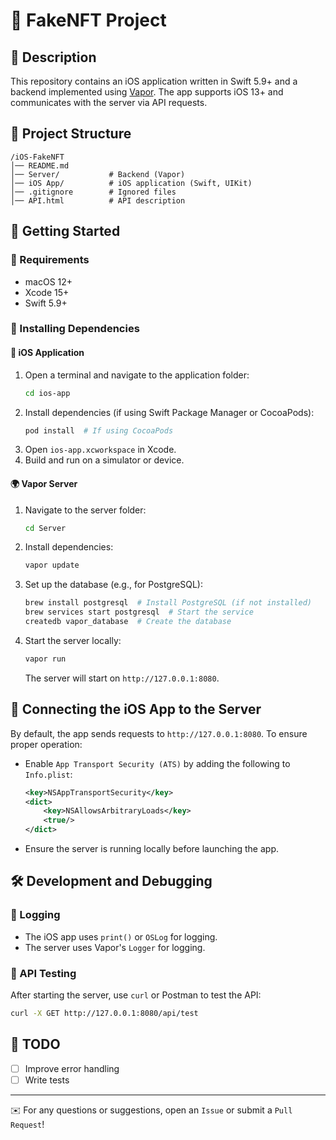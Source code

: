 # 📱 FakeNFT Project

## 📌 Description
This repository contains an iOS application written in Swift 5.9+ and a backend implemented using [Vapor](https://vapor.codes/). The app supports iOS 13+ and communicates with the server via API requests.

## 📂 Project Structure
```
/iOS-FakeNFT
│── README.md
│── Server/           # Backend (Vapor)
│── iOS App/          # iOS application (Swift, UIKit)
│── .gitignore        # Ignored files
│── API.html          # API description
```

## 🚀 Getting Started
### 🔹 Requirements
- macOS 12+
- Xcode 15+
- Swift 5.9+

### 🔹 Installing Dependencies
#### 📲 iOS Application
1. Open a terminal and navigate to the application folder:
   ```sh
   cd ios-app
   ```
2. Install dependencies (if using Swift Package Manager or CocoaPods):
   ```sh
   pod install  # If using CocoaPods
   ```
3. Open `ios-app.xcworkspace` in Xcode.
4. Build and run on a simulator or device.

#### 🌍 Vapor Server
1. Navigate to the server folder:
   ```sh
   cd Server
   ```
2. Install dependencies:
   ```sh
   vapor update
   ```
3. Set up the database (e.g., for PostgreSQL):
   ```sh
   brew install postgresql  # Install PostgreSQL (if not installed)
   brew services start postgresql  # Start the service
   createdb vapor_database  # Create the database
   ```
4. Start the server locally:
   ```sh
   vapor run
   ```
   The server will start on `http://127.0.0.1:8080`.

## 📡 Connecting the iOS App to the Server
By default, the app sends requests to `http://127.0.0.1:8080`. To ensure proper operation:
- Enable `App Transport Security (ATS)` by adding the following to `Info.plist`:
  ```xml
  <key>NSAppTransportSecurity</key>
  <dict>
      <key>NSAllowsArbitraryLoads</key>
      <true/>
  </dict>
  ```
- Ensure the server is running locally before launching the app.

## 🛠 Development and Debugging
### 🔸 Logging
- The iOS app uses `print()` or `OSLog` for logging.
- The server uses Vapor's `Logger` for logging.

### 🔸 API Testing
After starting the server, use `curl` or Postman to test the API:
```sh
curl -X GET http://127.0.0.1:8080/api/test
```

## 🎯 TODO
- [ ] Improve error handling
- [ ] Write tests

---

✉️ For any questions or suggestions, open an `Issue` or submit a `Pull Request`!

